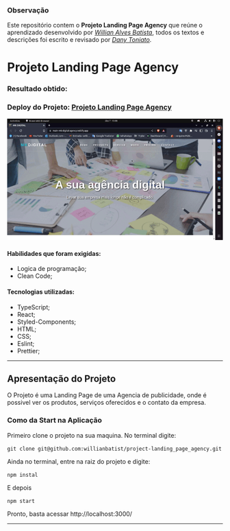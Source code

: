 ### Observação

Este repositório contem o **Projeto Landing Page Agency** que reúne o aprendizado desenvolvido por _[Willian Alves Batista](https://www.linkedin.com/in/willian-alves-batista-60aa6a180/)_, todos os textos e descrições foi escrito e revisado por _[Dany Toniato](https://www.linkedin.com/in/danyelle-toniato-bb0386149/)_.

# Projeto Landing Page Agency
### Resultado obtido:
### Deploy do Projeto: [Projeto Landing Page Agency](https://main--mk-digital-agency.netlify.app/)
![](./public/mkd-2022.gif)

#### Habilidades que foram exigidas:

  - Logica de programação;
  - Clean Code;

#### Tecnologias utilizadas:

  - TypeScript;
  - React;
  - Styled-Components;
  - HTML;
  - CSS;
  - Eslint;
  - Prettier;

---

## Apresentação do Projeto

O Projeto é uma Landing Page de uma Agencia de publicidade, onde é possivel ver os produtos, serviços oferecidos e o contato da empresa.


### Como da Start na Aplicação

Primeiro clone o projeto na sua maquina. No terminal digite:

    git clone git@github.com:willianbatist/project-landing_page_agency.git
    
Ainda no terminal, entre na raiz do projeto e digite:

    npm instal

E depois

    npm start


Pronto, basta acessar http://localhost:3000/

---
